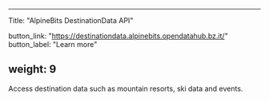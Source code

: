 

---
Title: "AlpineBits DestinationData API"

button_link: "https://destinationdata.alpinebits.opendatahub.bz.it/"
button_label: "Learn more"

weight: 9
---

Access destination data such as mountain resorts, ski data and events.
